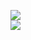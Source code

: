 [![](https://img.shields.io/badge/Made%20With-Github%20Spray-lightgrey.svg?style=for-the-badge&logo=github)](https://github.com/Annihil/github-spray#8793)  
[![](https://i.imgur.com/2DrTn0Z.gif)](https://github.com/Annihil/github-spray)